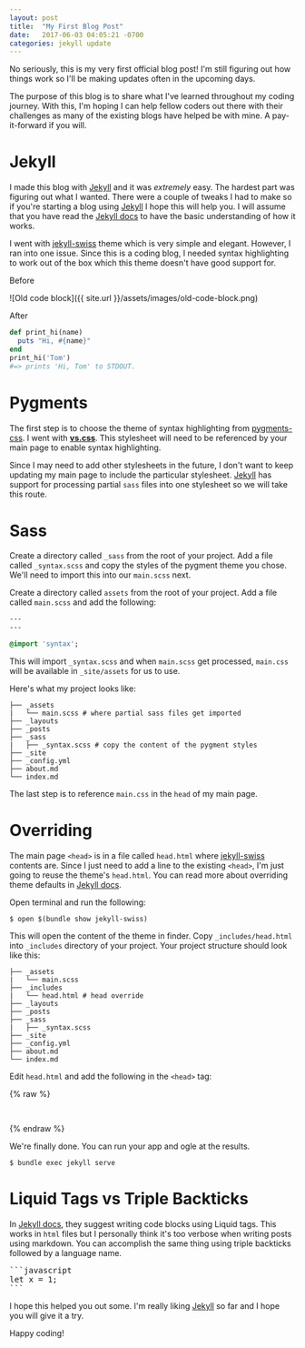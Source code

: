 ```yaml
---
layout: post
title:  "My First Blog Post"
date:   2017-06-03 04:05:21 -0700
categories: jekyll update
---
```


No seriously, this is my very first official blog post!  I'm still figuring out how things work so I'll be making updates often in the upcoming days.

The purpose of this blog is to share what I've learned throughout my coding journey.  With this, I'm hoping I can help fellow coders out there with their challenges as many of the existing blogs have helped be with mine.  A pay-it-forward if you will.

# Jekyll

I made this blog with [Jekyll](https://jekyllrb.com) and it was _extremely_ easy.  The hardest part was figuring out what I wanted.  There were a couple of tweaks I had to make so if you're starting a blog using [Jekyll](https://jekyllrb.com) I hope this will help you.  I will assume that you have read the [Jekyll docs](https://jekyllrb.com/docs/home) to have the basic understanding of how it works.

I went with [jekyll-swiss](https://github.com/broccolini/swiss) theme which is very simple and elegant.  However, I ran into one issue.  Since this is a coding blog, I needed syntax highlighting to work out of the box which this theme doesn't have good support for.

Before

![Old code block]({{ site.url }}/assets/images/old-code-block.png)

After
```ruby
def print_hi(name)
  puts "Hi, #{name}"
end
print_hi('Tom')
#=> prints 'Hi, Tom' to STDOUT.
```

# Pygments

The first step is to choose the theme of syntax highlighting from [pygments-css](https://github.com/richleland/pygments-css).  I went with **[vs.css](https://github.com/richleland/pygments-css/blob/master/vs.css)**.  This stylesheet will need to be referenced by your main page to enable syntax highlighting.

Since I may need to add other stylesheets in the future, I don't want to keep updating my main page to include the particular stylesheet.  [Jekyll](https://jekyllrb.com) has support for processing partial `sass` files into one stylesheet so we will take this route.

# Sass

Create a directory called `_sass` from the root of your project.  Add a file called `_syntax.scss` and copy the styles of the pygment theme you chose.  We'll need to import this into our `main.scss` next.

Create a directory called `assets` from the root of your project.  Add a file called `main.scss` and add the following:

```sass
---
---

@import 'syntax';
```

This will import `_syntax.scss` and when `main.scss` get processed, `main.css` will be available in `_site/assets` for us to use.

Here's what my project looks like:

```shell
├── _assets
|   └── main.scss # where partial sass files get imported
├── _layouts
├── _posts
├── _sass
|   ├── _syntax.scss # copy the content of the pygment styles
├── _site
├── _config.yml
├── about.md
└── index.md 
```

The last step is to reference `main.css` in the `head` of my main page.

# Overriding <head>

The main page `<head>` is in a file called `head.html` where [jekyll-swiss](https://github.com/broccolini/swiss) contents are.  Since I just need to add a line to the existing `<head>`, I'm just going to reuse the theme's `head.html`.  You can read more about overriding theme defaults in [Jekyll docs](https://jekyllrb.com/docs/themes).

Open terminal and run the following:

```shell
$ open $(bundle show jekyll-swiss)
```

This will open the content of the theme in finder.  Copy `_includes/head.html` into `_includes` directory of your project.  Your project structure should look like this:

```shell
├── _assets
|   └── main.scss 
├── _includes
|   └── head.html # head override
├── _layouts
├── _posts
├── _sass
|   ├── _syntax.scss 
├── _site
├── _config.yml
├── about.md
└── index.md 
```

Edit `head.html` and add the following in the `<head>` tag:

{% raw %}
<pre>
  <link rel="stylesheet" href="{{ "/assets/main.css" | prepend: full_base_url }}">
</pre>
{% endraw %}

We're finally done.  You can run your app and ogle at the results.

```shell
$ bundle exec jekyll serve
```

# Liquid Tags vs Triple Backticks

In [Jekyll docs](https://jekyllrb.com/docs/posts), they suggest writing code blocks using Liquid tags.  This works in `html` files but I personally think it's too verbose when writing posts using markdown.  You can accomplish the same thing using triple backticks followed by a language name.

<pre>
```javascript
let x = 1;
```
</pre>

I hope this helped you out some.  I'm really liking [Jekyll](https://jekyllrb.com) so far and I hope you will give it a try.

Happy coding!